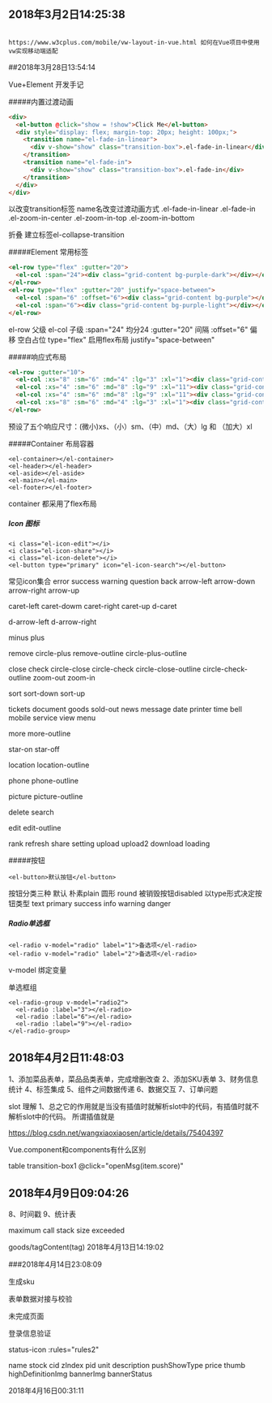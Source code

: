 
## 2018年3月2日14:25:38


```

https://www.w3cplus.com/mobile/vw-layout-in-vue.html 如何在Vue项目中使用vw实现移动端适配

```


##2018年3月28日13:54:14

Vue+Element
开发手记

#####内置过渡动画
```html
<div>
  <el-button @click="show = !show">Click Me</el-button>
  <div style="display: flex; margin-top: 20px; height: 100px;">
    <transition name="el-fade-in-linear">
      <div v-show="show" class="transition-box">.el-fade-in-linear</div>
    </transition>
    <transition name="el-fade-in">
      <div v-show="show" class="transition-box">.el-fade-in</div>
    </transition>
  </div>
</div>
```
以改变transition标签 name名改变过渡动画方式
.el-fade-in-linear
.el-fade-in
.el-zoom-in-center
.el-zoom-in-top
.el-zoom-in-bottom

折叠
建立标签el-collapse-transition



#####Element 常用标签
```html
<el-row type="flex" :gutter="20">
  <el-col :span="24"><div class="grid-content bg-purple-dark"></div></el-col>
</el-row>
<el-row type="flex" :gutter="20" justify="space-between">
  <el-col :span="6" :offset="6"><div class="grid-content bg-purple"></div></el-col>
  <el-col :span="6"><div class="grid-content bg-purple-light"></div></el-col>
</el-row>
```
el-row 父级
el-col 子级
:span="24"  均分24
:gutter="20" 间隔
:offset="6" 偏移  空白占位
type="flex" 启用flex布局  justify="space-between"

#####响应式布局
```html
<el-row :gutter="10">
  <el-col :xs="8" :sm="6" :md="4" :lg="3" :xl="1"><div class="grid-content bg-purple"></div></el-col>
  <el-col :xs="4" :sm="6" :md="8" :lg="9" :xl="11"><div class="grid-content bg-purple-light"></div></el-col>
  <el-col :xs="4" :sm="6" :md="8" :lg="9" :xl="11"><div class="grid-content bg-purple"></div></el-col>
  <el-col :xs="8" :sm="6" :md="4" :lg="3" :xl="1"><div class="grid-content bg-purple-light"></div></el-col>
</el-row>
```
 预设了五个响应尺寸：(微小)xs、（小）sm、（中）md、（大）lg 和 （加大）xl

 #####Container 布局容器
 ```angular2html
<el-container></el-container>
<el-header></el-header>
<el-aside></el-aside>
<el-main></el-main>
<el-footer></el-footer>

```

container 都采用了flex布局


##### Icon 图标
```angular2html
<i class="el-icon-edit"></i>
<i class="el-icon-share"></i>
<i class="el-icon-delete"></i>
<el-button type="primary" icon="el-icon-search"></el-button>

```
常见icon集合
error
success
warning
question
back
arrow-left
arrow-down
arrow-right
arrow-up

caret-left
caret-dowm
caret-right
caret-up
d-caret

d-arrow-left
d-arrow-right

minus
plus

remove
circle-plus
remove-outline
circle-plus-outline

close
check
circle-close
circle-check
circle-close-outline
circle-check-outline
zoom-out
zoom-in

sort
sort-down
sort-up

tickets
document
goods
sold-out
news
message
date
printer
time
bell
mobile
service
view
menu

more
more-outline

star-on
star-off

location
location-outline

phone
phone-outline

picture
picture-outline

delete
search

edit
edit-outline

rank
refresh
share
setting
upload
upload2
download
loading

#####按钮
```angular2html
<el-button>默认按钮</el-button>

```
按钮分类三种
默认  朴素plain  圆形 round  被销毁按钮disabled
以type形式决定按钮类型
text
primary
success
info
warning
danger


##### Radio单选框
```angular2html
<el-radio v-model="radio" label="1">备选项</el-radio>
<el-radio v-model="radio" label="2">备选项</el-radio>

```
v-model 绑定变量

单选框组
```angular2html
<el-radio-group v-model="radio2">
  <el-radio :label="3"></el-radio>
  <el-radio :label="6"></el-radio>
  <el-radio :label="9"></el-radio>
</el-radio-group>
```


## 2018年4月2日11:48:03

1、添加菜品表单，菜品品类表单，完成增删改查
2、添加SKU表单
3、财务信息统计
4、标签集成
5、组件之间数据传递
6、数据交互
7、订单问题


slot 理解
1、总之它的作用就是当没有插值时就解析slot中的代码，有插值时就不解析slot中的代码。
所谓插值就是 <ming></ming> <div slot='ming'></div>
https://blog.csdn.net/wangxiaoxiaosen/article/details/75404397

Vue.component和components有什么区别

table transition-box1
@click="openMsg(item.score)"

## 2018年4月9日09:04:26

8、时间戳
9、统计表


maximum call stack size exceeded

goods/tagContent(tag)
2018年4月13日14:19:02

###2018年4月14日23:08:09


生成sku

表单数据对接与校验

未完成页面

登录信息验证

status-icon
:rules="rules2"

name
stock
cid
zIndex
pid
unit
description
pushShowType
price
thumb
highDefinitionImg
bannerImg
bannerStatus

2018年4月16日00:31:11
